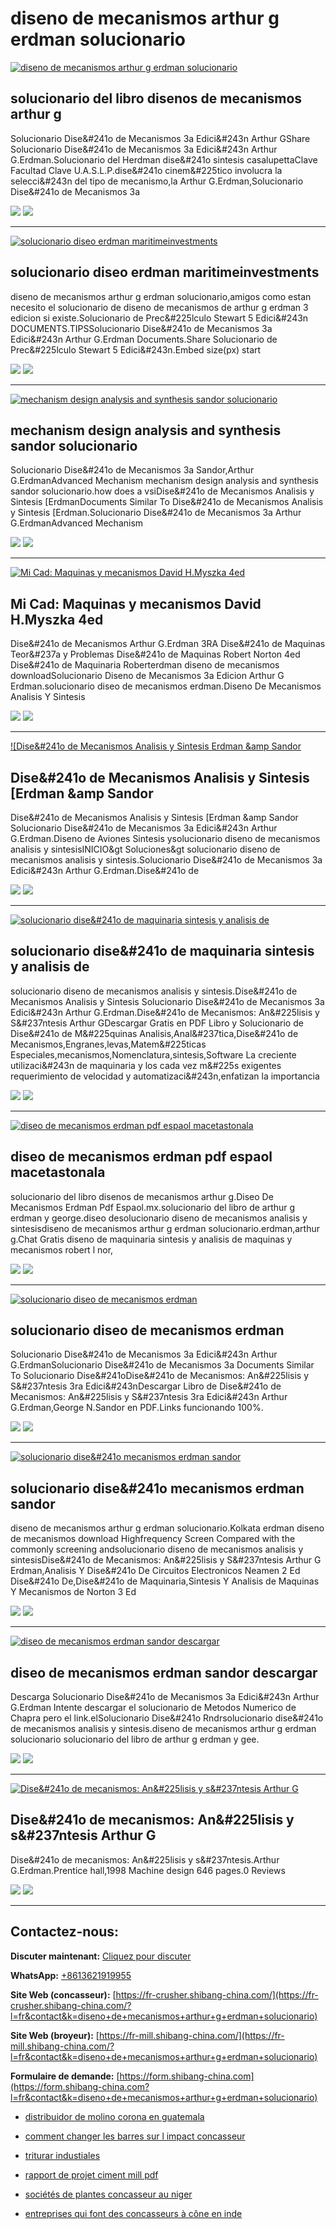 # diseno de mecanismos arthur g erdman solucionario

<a href="https://swt.shibang-china.com/?l=fr&img&k=diseno+de+mecanismos+arthur+g+erdman+solucionario" target="_blank">![diseno de mecanismos arthur g erdman solucionario](http://static.shibang-china.com/all-800x300/293.jpg)</a>

## solucionario del libro disenos de mecanismos arthur g
Solucionario Dise&#241o de Mecanismos 3a Edici&#243n Arthur GShare Solucionario Dise&#241o de Mecanismos 3a Edici&#243n Arthur G.Erdman.Solucionario del Herdman dise&#241o sintesis casalupettaClave Facultad Clave U.A.S.L.P.dise&#241o cinem&#225tico involucra la selecci&#243n del tipo de mecanismo,la Arthur G.Erdman,Solucionario Dise&#241o de Mecanismos 3a


<a href="https://whatsapp.shibangsoft.com/WhatsApp.php" target="_blank" title="WhatsApp">![](http://static.shibang-china.com/icon/whatsapp.png)</a> <a href="https://swt.shibang-china.com/?l=fr&icon&k=diseno+de+mecanismos+arthur+g+erdman+solucionario" target="_blank">![](http://static.shibang-china.com/icon/chat-fr.png)</a>

---

<a href="https://swt.shibang-china.com/?l=fr&img&k=diseno+de+mecanismos+arthur+g+erdman+solucionario" target="_blank">![solucionario diseo erdman maritimeinvestments](http://static.shibang-china.com/all-800x300/978.jpg)</a>

## solucionario diseo erdman maritimeinvestments
diseno de mecanismos arthur g erdman solucionario,amigos como estan necesito el solucionario de diseno de mecanismos de arthur g erdman 3 edicion si existe.Solucionario de Prec&#225lculo Stewart 5 Edici&#243n DOCUMENTS.TIPSSolucionario Dise&#241o de Mecanismos 3a Edici&#243n Arthur G.Erdman Documents.Share Solucionario de Prec&#225lculo Stewart 5 Edici&#243n.Embed size(px) start


<a href="https://whatsapp.shibangsoft.com/WhatsApp.php" target="_blank" title="WhatsApp">![](http://static.shibang-china.com/icon/whatsapp.png)</a> <a href="https://swt.shibang-china.com/?l=fr&icon&k=diseno+de+mecanismos+arthur+g+erdman+solucionario" target="_blank">![](http://static.shibang-china.com/icon/chat-fr.png)</a>

---

<a href="https://swt.shibang-china.com/?l=fr&img&k=diseno+de+mecanismos+arthur+g+erdman+solucionario" target="_blank">![mechanism design analysis and synthesis sandor solucionario](http://static.shibang-china.com/all-800x300/1367.jpg)</a>

## mechanism design analysis and synthesis sandor solucionario
Solucionario Dise&#241o de Mecanismos 3a Sandor,Arthur G.ErdmanAdvanced Mechanism mechanism design analysis and synthesis sandor solucionario.how does a vsiDise&#241o de Mecanismos Analisis y Sintesis [ErdmanDocuments Similar To Dise&#241o de Mecanismos Analisis y Sintesis [Erdman.Solucionario Dise&#241o de Mecanismos 3a Arthur G.ErdmanAdvanced Mechanism


<a href="https://whatsapp.shibangsoft.com/WhatsApp.php" target="_blank" title="WhatsApp">![](http://static.shibang-china.com/icon/whatsapp.png)</a> <a href="https://swt.shibang-china.com/?l=fr&icon&k=diseno+de+mecanismos+arthur+g+erdman+solucionario" target="_blank">![](http://static.shibang-china.com/icon/chat-fr.png)</a>

---

<a href="https://swt.shibang-china.com/?l=fr&img&k=diseno+de+mecanismos+arthur+g+erdman+solucionario" target="_blank">![Mi Cad: Maquinas y mecanismos David H.Myszka 4ed](http://static.shibang-china.com/all-800x300/881.jpg)</a>

## Mi Cad: Maquinas y mecanismos David H.Myszka 4ed
Dise&#241o de Mecanismos Arthur G.Erdman 3RA Dise&#241o de Maquinas Teor&#237a y Problemas Dise&#241o de Maquinas Robert Norton 4ed Dise&#241o de Maquinaria Roberterdman diseno de mecanismos downloadSolucionario Diseno de Mecanismos 3a Edicion Arthur G Erdman.solucionario diseo de mecanismos erdman.Diseno De Mecanismos Analisis Y Sintesis


<a href="https://whatsapp.shibangsoft.com/WhatsApp.php" target="_blank" title="WhatsApp">![](http://static.shibang-china.com/icon/whatsapp.png)</a> <a href="https://swt.shibang-china.com/?l=fr&icon&k=diseno+de+mecanismos+arthur+g+erdman+solucionario" target="_blank">![](http://static.shibang-china.com/icon/chat-fr.png)</a>

---

<a href="https://swt.shibang-china.com/?l=fr&img&k=diseno+de+mecanismos+arthur+g+erdman+solucionario" target="_blank">![Dise&#241o de Mecanismos Analisis y Sintesis [Erdman &amp Sandor](http://static.shibang-china.com/all-800x300/1310.jpg)</a>

## Dise&#241o de Mecanismos Analisis y Sintesis [Erdman &amp Sandor
Dise&#241o de Mecanismos Analisis y Sintesis [Erdman &amp Sandor Solucionario Dise&#241o de Mecanismos 3a Edici&#243n Arthur G.Erdman.Diseno de Aviones Sintesis ysolucionario diseno de mecanismos analisis y sintesisINICIO&gt Soluciones&gt solucionario diseno de mecanismos analisis y sintesis.Solucionario Dise&#241o de Mecanismos 3a Edici&#243n Arthur G.Erdman.Dise&#241o de


<a href="https://whatsapp.shibangsoft.com/WhatsApp.php" target="_blank" title="WhatsApp">![](http://static.shibang-china.com/icon/whatsapp.png)</a> <a href="https://swt.shibang-china.com/?l=fr&icon&k=diseno+de+mecanismos+arthur+g+erdman+solucionario" target="_blank">![](http://static.shibang-china.com/icon/chat-fr.png)</a>

---

<a href="https://swt.shibang-china.com/?l=fr&img&k=diseno+de+mecanismos+arthur+g+erdman+solucionario" target="_blank">![solucionario dise&#241o de maquinaria sintesis y analisis de](http://static.shibang-china.com/all-800x300/1367.jpg)</a>

## solucionario dise&#241o de maquinaria sintesis y analisis de
solucionario diseno de mecanismos analisis y sintesis.Dise&#241o de Mecanismos Analisis y Sintesis Solucionario Dise&#241o de Mecanismos 3a Edici&#243n Arthur G.Erdman.Dise&#241o de Mecanismos: An&#225lisis y S&#237ntesis Arthur GDescargar Gratis en PDF Libro y Solucionario de Dise&#241o de M&#225quinas Analisis,Anal&#237tica,Dise&#241o de Mecanismos,Engranes,levas,Matem&#225ticas Especiales,mecanismos,Nomenclatura,sintesis,Software La creciente utilizaci&#243n de maquinaria y los cada vez m&#225s exigentes requerimiento de velocidad y automatizaci&#243n,enfatizan la importancia


<a href="https://whatsapp.shibangsoft.com/WhatsApp.php" target="_blank" title="WhatsApp">![](http://static.shibang-china.com/icon/whatsapp.png)</a> <a href="https://swt.shibang-china.com/?l=fr&icon&k=diseno+de+mecanismos+arthur+g+erdman+solucionario" target="_blank">![](http://static.shibang-china.com/icon/chat-fr.png)</a>

---

<a href="https://swt.shibang-china.com/?l=fr&img&k=diseno+de+mecanismos+arthur+g+erdman+solucionario" target="_blank">![diseo de mecanismos erdman pdf espaol macetastonala](http://static.shibang-china.com/all-800x300/1438.jpg)</a>

## diseo de mecanismos erdman pdf espaol macetastonala
solucionario del libro disenos de mecanismos arthur g.Diseo De Mecanismos Erdman Pdf Espaol.mx.solucionario del libro de arthur g erdman y george.diseo desolucionario diseno de mecanismos analisis y sintesisdiseno de mecanismos arthur g erdman solucionario.erdman,arthur g.Chat Gratis diseno de maquinaria sintesis y analisis de maquinas y mecanismos robert l nor,


<a href="https://whatsapp.shibangsoft.com/WhatsApp.php" target="_blank" title="WhatsApp">![](http://static.shibang-china.com/icon/whatsapp.png)</a> <a href="https://swt.shibang-china.com/?l=fr&icon&k=diseno+de+mecanismos+arthur+g+erdman+solucionario" target="_blank">![](http://static.shibang-china.com/icon/chat-fr.png)</a>

---

<a href="https://swt.shibang-china.com/?l=fr&img&k=diseno+de+mecanismos+arthur+g+erdman+solucionario" target="_blank">![solucionario diseo de mecanismos erdman](http://static.shibang-china.com/all-800x300/562.jpg)</a>

## solucionario diseo de mecanismos erdman
Solucionario Dise&#241o de Mecanismos 3a Edici&#243n Arthur G.ErdmanSolucionario Dise&#241o de Mecanismos 3a Documents Similar To Solucionario Dise&#241oDise&#241o de Mecanismos: An&#225lisis y S&#237ntesis 3ra Edici&#243nDescargar Libro de Dise&#241o de Mecanismos: An&#225lisis y S&#237ntesis 3ra Edici&#243n Arthur G.Erdman,George N.Sandor en PDF.Links funcionando 100%.


<a href="https://whatsapp.shibangsoft.com/WhatsApp.php" target="_blank" title="WhatsApp">![](http://static.shibang-china.com/icon/whatsapp.png)</a> <a href="https://swt.shibang-china.com/?l=fr&icon&k=diseno+de+mecanismos+arthur+g+erdman+solucionario" target="_blank">![](http://static.shibang-china.com/icon/chat-fr.png)</a>

---

<a href="https://swt.shibang-china.com/?l=fr&img&k=diseno+de+mecanismos+arthur+g+erdman+solucionario" target="_blank">![solucionario dise&#241o mecanismos erdman sandor](http://static.shibang-china.com/all-800x300/202.jpg)</a>

## solucionario dise&#241o mecanismos erdman sandor
diseno de mecanismos arthur g erdman solucionario.Kolkata erdman diseno de mecanismos download Highfrequency Screen Compared with the commonly screening andsolucionario diseno de mecanismos analisis y sintesisDise&#241o de Mecanismos: An&#225lisis y S&#237ntesis Arthur G Erdman,Analisis Y Dise&#241o De Circuitos Electronicos Neamen 2 Ed Dise&#241o De,Dise&#241o de Maquinaria,Sintesis Y Analisis de Maquinas Y Mecanismos de Norton 3 Ed


<a href="https://whatsapp.shibangsoft.com/WhatsApp.php" target="_blank" title="WhatsApp">![](http://static.shibang-china.com/icon/whatsapp.png)</a> <a href="https://swt.shibang-china.com/?l=fr&icon&k=diseno+de+mecanismos+arthur+g+erdman+solucionario" target="_blank">![](http://static.shibang-china.com/icon/chat-fr.png)</a>

---

<a href="https://swt.shibang-china.com/?l=fr&img&k=diseno+de+mecanismos+arthur+g+erdman+solucionario" target="_blank">![diseo de mecanismos erdman sandor descargar](http://static.shibang-china.com/all-800x300/1154.jpg)</a>

## diseo de mecanismos erdman sandor descargar
Descarga Solucionario Dise&#241o de Mecanismos 3a Edici&#243n Arthur G.Erdman Intente descargar el solucionario de Metodos Numerico de Chapra pero el link.elSolucionario Dise&#241o Rndrsolucionario dise&#241o de mecanismos analisis y sintesis.diseno de mecanismos arthur g erdman solucionario solucionario del libro de arthur g erdman y gee.


<a href="https://whatsapp.shibangsoft.com/WhatsApp.php" target="_blank" title="WhatsApp">![](http://static.shibang-china.com/icon/whatsapp.png)</a> <a href="https://swt.shibang-china.com/?l=fr&icon&k=diseno+de+mecanismos+arthur+g+erdman+solucionario" target="_blank">![](http://static.shibang-china.com/icon/chat-fr.png)</a>

---

<a href="https://swt.shibang-china.com/?l=fr&img&k=diseno+de+mecanismos+arthur+g+erdman+solucionario" target="_blank">![Dise&#241o de mecanismos: An&#225lisis y s&#237ntesis Arthur G](http://static.shibang-china.com/all-800x300/1057.jpg)</a>

## Dise&#241o de mecanismos: An&#225lisis y s&#237ntesis Arthur G
Dise&#241o de mecanismos: An&#225lisis y s&#237ntesis.Arthur G.Erdman.Prentice hall,1998 Machine design 646 pages.0 Reviews

<a href="https://whatsapp.shibangsoft.com/WhatsApp.php" target="_blank" title="WhatsApp">![](http://static.shibang-china.com/icon/whatsapp.png)</a> <a href="https://swt.shibang-china.com/?l=fr&icon&k=diseno+de+mecanismos+arthur+g+erdman+solucionario" target="_blank">![](http://static.shibang-china.com/icon/chat-fr.png)</a>

---
## Contactez-nous:

**Discuter maintenant:** [Cliquez pour discuter](https://swt.shibang-china.com?l=fr&contact&k=diseno+de+mecanismos+arthur+g+erdman+solucionario)

**WhatsApp:**  [+8613621919955](https://whatsapp.shibangsoft.com/WhatsApp.php)

**Site Web (concasseur):** [https://fr-crusher.shibang-china.com/](https://fr-crusher.shibang-china.com/?l=fr&contact&k=diseno+de+mecanismos+arthur+g+erdman+solucionario)

**Site Web (broyeur):** [https://fr-mill.shibang-china.com/](https://fr-mill.shibang-china.com/?l=fr&contact&k=diseno+de+mecanismos+arthur+g+erdman+solucionario)

**Formulaire de demande:** [https://form.shibang-china.com](https://form.shibang-china.com?l=fr&contact&k=diseno+de+mecanismos+arthur+g+erdman+solucionario)

* [distribuidor de molino corona en guatemala](../62/distribuidor%20de%20molino%20corona%20en%20guatemala.md)

* [comment changer les barres sur l impact concasseur](../65/comment%20changer%20les%20barres%20sur%20l%20impact%20concasseur.md)

* [triturar industiales](../63/triturar%20industiales.md)

* [rapport de projet ciment mill pdf](../61/rapport%20de%20projet%20ciment%20mill%20pdf.md)

* [sociétés de plantes concasseur au niger](../62/soci%C3%A9t%C3%A9s%20de%20plantes%20concasseur%20au%20niger.md)

* [entreprises qui font des concasseurs à cône en inde](../61/entreprises%20qui%20font%20des%20concasseurs%20%C3%A0%20c%C3%B4ne%20en%20inde.md)